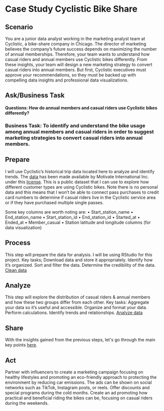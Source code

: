 # Case Study Cyclistic Bike Share

## Scenario 

You are a junior data analyst working in the marketing analyst team at Cyclistic, a bike-share company in Chicago. The director of marketing believes 
the company’s future success depends on maximizing the number of annual memberships. Therefore, your team wants to understand how casual riders and 
annual members use Cyclistic bikes differently. From these insights, your team will design a new marketing strategy to convert casual riders into annual 
members. But first, Cyclistic executives must approve your recommendations, so they must be backed up with compelling data insights and professional data 
visualizations.

## Ask/Business Task

#### Questions: How do annual members and casual riders use Cyclistic bikes differently?

### Business Task: To identify and understand the bike usage among annual members and casual riders in order to suggest marketing strategies to convert casual riders into annual members. 

## Prepare

I will use Cyclistic’s historical trip data located here to analyze and identify trends. The [data](http://divvy-tripdata.s3.amazonaws.com/index.html) has been made available by Motivate International Inc. under this [license](https://ride.divvybikes.com/data-license-agreement). This is a public dataset that I can use to explore how different customer types are using Cyclistic bikes. Note there is no personal data and this means that I won’t be able to connect pass purchases to credit card numbers to determine if casual riders live in the Cyclistic service area or if they have purchased multiple single passes. 

Some key columns are worth noting are:
•	Start_station_name
•	End_station_name
•	Start_station_id
•	End_station_id
•	Started_at
•	Ended_at
•	Member_casual
•	Station latitude and longitude columns (for data visualization)

## Process
This step will prepare the data for analysis. I will be using RStudio for this project. 
Key tasks;
Download data and store it appropriately.
Identify how it’s organized.
Sort and filter the data.
Determine the credibility of the data.
[Clean data](https://github.com/trangsophienguyen2001/Cyclistic_bike_share/blob/main/Cyclistic_clean_data.Rmd)

## Analyze
This step will explore the distribution of casual riders & annual members and how these two groups differ from each other.
Key tasks: 
Aggregate your data so it’s useful and accessible.
Organize and format your data.
Perform calculations.
Identify trends and relationships.
[Analyze data](https://github.com/trangsophienguyen2001/Cyclistic_bike_share/blob/main/Cyclistic_analyze_data.Rmd)

## Share
With the insights gained from the previous steps, let's go through the main key points [here](https://github.com/trangsophienguyen2001/Cyclistic_bike_share/blob/main/Cyclistic%20Presentation.pdf).

## Act 
Partner with influencers to create a marketing campaign focusing on healthy lifestyles and promoting an eco-friendly approach to protecting the environment by reducing car emissions. The ads can be shown on social networks such as TikTok, Instagram posts, or reels.
Offer discounts and special programs during the cold months.
Create an ad promoting how practical and beneficial riding the bikes can be, focusing on casual riders during the weekends.
